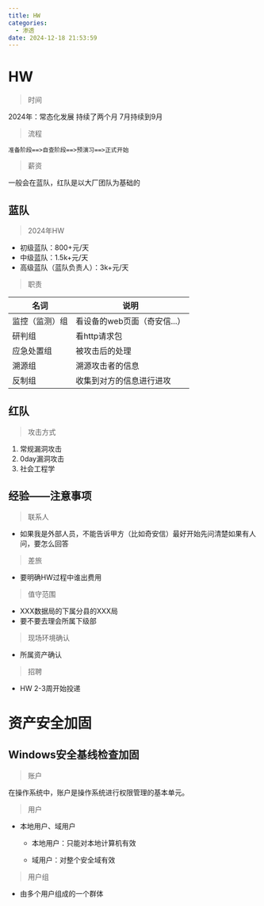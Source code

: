 ```yaml
---
title: HW
categories:
  - 渗透
date: 2024-12-18 21:53:59
---
```


# HW

> 时间

2024年：常态化发展	持续了两个月	7月持续到9月

> 流程

`准备阶段==>自查阶段==>预演习==>正式开始`

>  薪资

一般会在蓝队，红队是以大厂团队为基础的

## 蓝队

> 2024年HW

- 初级蓝队：800+元/天
- 中级蓝队：1.5k+元/天
- 高级蓝队（蓝队负责人）：3k+元/天

>  职责

| 名词           | 说明                         |
| -------------- | ---------------------------- |
| 监控（监测）组 | 看设备的web页面（奇安信...） |
| 研判组         | 看http请求包                 |
| 应急处置组     | 被攻击后的处理               |
| 溯源组         | 溯源攻击者的信息             |
| 反制组         | 收集到对方的信息进行进攻     |

## 红队

> 攻击方式

1. 常规漏洞攻击
2. 0day漏洞攻击
3. 社会工程学

## 经验——注意事项

> 联系人

- 如果我是外部人员，不能告诉甲方（比如奇安信）最好开始先问清楚如果有人问，要怎么回答

> 差旅

- 要明确HW过程中谁出费用

> 值守范围

- XXX数据局的下属分县的XXX局
- 要不要去理会所属下级部

> 现场环境确认

- 所属资产确认

> 招聘

- HW 2-3周开始投递

#  资产安全加固

## Windows安全基线检查加固

> 账户

在操作系统中，账户是操作系统进行权限管理的基本单元。

> 用户

- 本地用户、域用户

  - 本地用户：只能对本地计算机有效


  - 域用户：对整个安全域有效


> 用户组

- 由多个用户组成的一个群体
